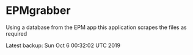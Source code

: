 # EPMgrabber
Using a database from the EPM app this application scrapes the files as required


Latest backup: Sun Oct 6 00:32:02 UTC 2019

